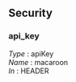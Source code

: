 
<a name="securityscheme"></a>
## Security

<a name="api_key"></a>
### api_key
*Type* : apiKey  
*Name* : macaroon  
*In* : HEADER



